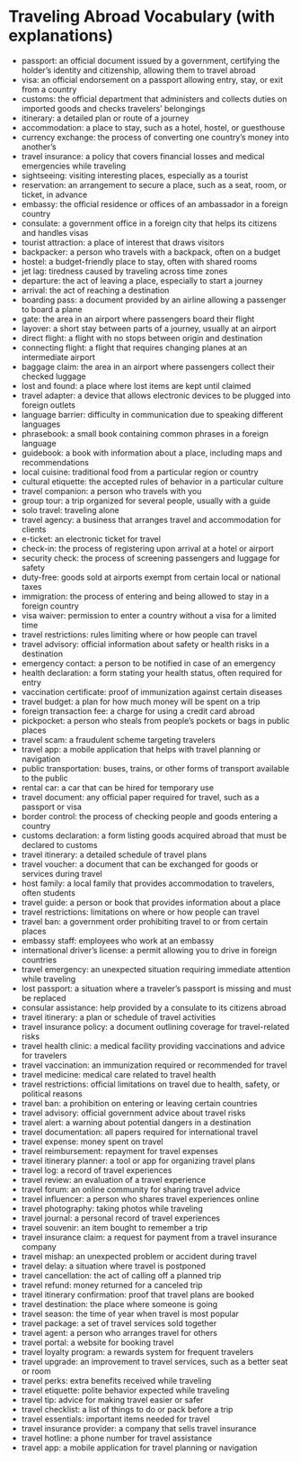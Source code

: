 # Traveling Abroad Vocabulary (with explanations)

- passport: an official document issued by a government, certifying the holder’s identity and citizenship, allowing them to travel abroad
- visa: an official endorsement on a passport allowing entry, stay, or exit from a country
- customs: the official department that administers and collects duties on imported goods and checks travelers’ belongings
- itinerary: a detailed plan or route of a journey
- accommodation: a place to stay, such as a hotel, hostel, or guesthouse
- currency exchange: the process of converting one country’s money into another’s
- travel insurance: a policy that covers financial losses and medical emergencies while traveling
- sightseeing: visiting interesting places, especially as a tourist
- reservation: an arrangement to secure a place, such as a seat, room, or ticket, in advance
- embassy: the official residence or offices of an ambassador in a foreign country
- consulate: a government office in a foreign city that helps its citizens and handles visas
- tourist attraction: a place of interest that draws visitors
- backpacker: a person who travels with a backpack, often on a budget
- hostel: a budget-friendly place to stay, often with shared rooms
- jet lag: tiredness caused by traveling across time zones
- departure: the act of leaving a place, especially to start a journey
- arrival: the act of reaching a destination
- boarding pass: a document provided by an airline allowing a passenger to board a plane
- gate: the area in an airport where passengers board their flight
- layover: a short stay between parts of a journey, usually at an airport
- direct flight: a flight with no stops between origin and destination
- connecting flight: a flight that requires changing planes at an intermediate airport
- baggage claim: the area in an airport where passengers collect their checked luggage
- lost and found: a place where lost items are kept until claimed
- travel adapter: a device that allows electronic devices to be plugged into foreign outlets
- language barrier: difficulty in communication due to speaking different languages
- phrasebook: a small book containing common phrases in a foreign language
- guidebook: a book with information about a place, including maps and recommendations
- local cuisine: traditional food from a particular region or country
- cultural etiquette: the accepted rules of behavior in a particular culture
- travel companion: a person who travels with you
- group tour: a trip organized for several people, usually with a guide
- solo travel: traveling alone
- travel agency: a business that arranges travel and accommodation for clients
- e-ticket: an electronic ticket for travel
- check-in: the process of registering upon arrival at a hotel or airport
- security check: the process of screening passengers and luggage for safety
- duty-free: goods sold at airports exempt from certain local or national taxes
- immigration: the process of entering and being allowed to stay in a foreign country
- visa waiver: permission to enter a country without a visa for a limited time
- travel restrictions: rules limiting where or how people can travel
- travel advisory: official information about safety or health risks in a destination
- emergency contact: a person to be notified in case of an emergency
- health declaration: a form stating your health status, often required for entry
- vaccination certificate: proof of immunization against certain diseases
- travel budget: a plan for how much money will be spent on a trip
- foreign transaction fee: a charge for using a credit card abroad
- pickpocket: a person who steals from people’s pockets or bags in public places
- travel scam: a fraudulent scheme targeting travelers
- travel app: a mobile application that helps with travel planning or navigation
- public transportation: buses, trains, or other forms of transport available to the public
- rental car: a car that can be hired for temporary use
- travel document: any official paper required for travel, such as a passport or visa
- border control: the process of checking people and goods entering a country
- customs declaration: a form listing goods acquired abroad that must be declared to customs
- travel itinerary: a detailed schedule of travel plans
- travel voucher: a document that can be exchanged for goods or services during travel
- host family: a local family that provides accommodation to travelers, often students
- travel guide: a person or book that provides information about a place
- travel restrictions: limitations on where or how people can travel
- travel ban: a government order prohibiting travel to or from certain places
- embassy staff: employees who work at an embassy
- international driver’s license: a permit allowing you to drive in foreign countries
- travel emergency: an unexpected situation requiring immediate attention while traveling
- lost passport: a situation where a traveler’s passport is missing and must be replaced
- consular assistance: help provided by a consulate to its citizens abroad
- travel itinerary: a plan or schedule of travel activities
- travel insurance policy: a document outlining coverage for travel-related risks
- travel health clinic: a medical facility providing vaccinations and advice for travelers
- travel vaccination: an immunization required or recommended for travel
- travel medicine: medical care related to travel health
- travel restrictions: official limitations on travel due to health, safety, or political reasons
- travel ban: a prohibition on entering or leaving certain countries
- travel advisory: official government advice about travel risks
- travel alert: a warning about potential dangers in a destination
- travel documentation: all papers required for international travel
- travel expense: money spent on travel
- travel reimbursement: repayment for travel expenses
- travel itinerary planner: a tool or app for organizing travel plans
- travel log: a record of travel experiences
- travel review: an evaluation of a travel experience
- travel forum: an online community for sharing travel advice
- travel influencer: a person who shares travel experiences online
- travel photography: taking photos while traveling
- travel journal: a personal record of travel experiences
- travel souvenir: an item bought to remember a trip
- travel insurance claim: a request for payment from a travel insurance company
- travel mishap: an unexpected problem or accident during travel
- travel delay: a situation where travel is postponed
- travel cancellation: the act of calling off a planned trip
- travel refund: money returned for a canceled trip
- travel itinerary confirmation: proof that travel plans are booked
- travel destination: the place where someone is going
- travel season: the time of year when travel is most popular
- travel package: a set of travel services sold together
- travel agent: a person who arranges travel for others
- travel portal: a website for booking travel
- travel loyalty program: a rewards system for frequent travelers
- travel upgrade: an improvement to travel services, such as a better seat or room
- travel perks: extra benefits received while traveling
- travel etiquette: polite behavior expected while traveling
- travel tip: advice for making travel easier or safer
- travel checklist: a list of things to do or pack before a trip
- travel essentials: important items needed for travel
- travel insurance provider: a company that sells travel insurance
- travel hotline: a phone number for travel assistance
- travel app: a mobile application for travel planning or navigation
